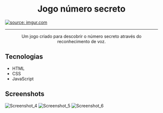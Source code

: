 <h1 align="center">Jogo número secreto</h1>

<a href="https://imgur.com/WhCjTmC"><img src="https://i.imgur.com/WhCjTmC.png" title="source: imgur.com" align="center"/></a>

<hr>

<p align="center">Um jogo criado para descobrir o número secreto através do reconhecimento de voz.</p>

## Tecnologias
* HTML
* CSS
* JavaScript

## Screenshots
![Screenshot_4](https://user-images.githubusercontent.com/60416588/229815678-2b862021-4d49-4239-bca1-95a46b9aa49f.png)
![Screenshot_5](https://user-images.githubusercontent.com/60416588/229815689-a592cd39-6d81-4202-82ad-16c46360c974.png)
![Screenshot_6](https://user-images.githubusercontent.com/60416588/229815703-7a460301-d4bb-441a-a5b1-15f48d53e0e2.png)
